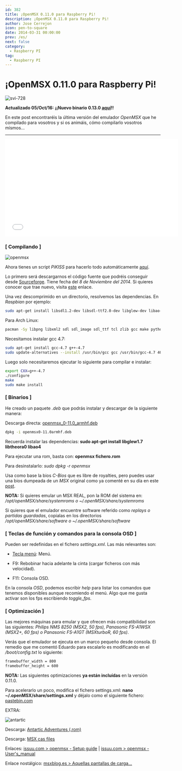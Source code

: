 ```yaml
---
id: 382
title: ¡OpenMSX 0.11.0 para Raspberry Pi!
description: ¡OpenMSX 0.11.0 para Raspberry Pi!
author: Jose Cerrejon
icon: pen-to-square
date: 2014-03-31 00:00:00
prev: /es/
next: false
category:
  - Raspberry PI
tag:
  - Raspberry PI
---
```


# ¡OpenMSX 0.11.0 para Raspberry Pi!

![svi-728](/images/2014/03/svi-728.jpg)

**Actualizado 05/Oct/16: ¡¡Nuevo binario 0.13.0 [aquí](/post.php?id=748)!!**

En este post encontraréis la última versión del emulador *OpenMSX* que he compilado para vosotros y si os animáis, cómo compilarlo vosotros mísmos...

- - -
<iframe width="560" height="315" src="//www.youtube.com/embed/A4CcJX2AqvA" frameborder="0" allowfullscreen></iframe>

### [ Compilando ]

![openmsx](/images/2014/03/compiling_openmsx.jpg)

Ahora tienes un script *PiKISS* para hacerlo todo automáticamente [aquí](https://raw.githubusercontent.com/jmcerrejon/PiKISS/master/scripts/emus/msx.sh).

Lo primero será descargarnos el código fuente que podréis conseguir desde [Sourceforge](http://sourceforge.net/projects/openmsx/files/latest/download?source=files). Tiene fecha del *8 de Noviembre del 2014*. Si quieres conocer que trae nuevo, visita [este](http://sourceforge.net/projects/openmsx/files/openmsx/0.11.0/) enlace.

Una vez descomprimido en un directorio, resolvemos las dependencias. En *Raspbian* por ejemplo:

```bash
sudo apt-get install libsdl1.2-dev libsdl-ttf2.0-dev libglew-dev libao-dev libogg-dev libtheora-dev libxml2-dev libvorbis-dev tcl-dev
```

Para Arch Linux:
```bash
pacman -Sy libpng libxml2 sdl sdl_image sdl_ttf tcl zlib gcc make python-2
```

Necesitamos instalar gcc 4.7:

```bash
sudo apt-get install gcc-4.7 g++-4.7
sudo update-alternatives --install /usr/bin/gcc gcc /usr/bin/gcc-4.7 40 --slave /usr/bin/g++ g++ /usr/bin/g++-4.7
```

Luego solo necesitaremos ejecutar lo siguiente para compilar e instalar:

```bash
export CXX=g++-4.7
./configure
make
sudo make install
```

### [ Binarios ]

He creado un paquete *.deb* que podrás instalar y descargar de la siguiente manera:

Descarga directa: [openmsx_0-11.0_armhf.deb](/res/openmsx_0-11.0_armhf.deb)

```bash
dpkg -i openmsx0-11.0armhf.deb
```

Recuerda instalar las dependencias: **sudo apt-get install libglew1.7 libtheora0 libao4**

Para ejecutar una rom, basta con: **openmsx fichero.rom**

Para desinstalarlo: *sudo dpkg -r openmsx*

Usa como base la bios *C-Bios* que es libre de royalties, pero puedes usar una bios dumpeada de un *MSX* original como ya comenté en su día en este [post](/post.php?id=64).

**NOTA:** Si quieres emular un MSX REAL, pon la ROM del sistema en: */opt/openMSX/share/systemroms o ~/.openMSX/share/systemroms*

Si quieres que el emulador encuentre software referido como *replays o partidas guardadas*, copialas en los directorios */opt/openMSX/share/software o ~/.openMSX/share/software*

### [ Teclas de función y comandos para la consola OSD ]

Pueden ser redefinidas en el fichero *settings.xml*. Las más relevantes son:

* [Tecla menú](http://en.wikipedia.org/wiki/Menu_key): Menú.

* F9: Rebobinar hacia adelante la cinta (cargar ficheros con más velocidad).

* F11: Consola OSD.

En la consola *OSD*, podemos escribir *help* para listar los comandos que tenemos disponibles aunque recomiendo el menú. Algo que me gusta activar son los fps escribiendo *toggle_fps*.

### [ Optimización ]

Las mejores máquinas para emular y que ofrecen más compatibilidad son las siguientes: *Philips NMS 8250 (MSX2, 50 fps), Panasonic FS-A1WSX (MSX2+, 60 fps) o Panasonic FS-A1GT (MSXturboR, 60 fps)*.

Verás que el emulador se ejecuta en un marco pequeño desde consola. El remedio que me comentó Eduardo para escalarlo es modificando en el */boot/config.txt* lo siguiente:

```bash
framebuffer_width = 800
framebuffer_height = 600
```

**NOTA:**  Las siguientes optimizaciones **ya están incluídas** en la versión 0.11.0.

Para acelerarlo un poco, modifica el fichero settings.xml: **nano ~/.openMSX/share/settings.xml** y déjalo como el siguiente fichero: [pastebin.com](http://pastebin.com/uk0T0Gk8)

EXTRA:

![antartic](/images/2014/03/antartic.jpg)

Descarga: [Antartic Adventures (.rom)](/res/antartic.zip)

Descarga: [MSX cas files](http://msxcas.webcindario.com)

Enlaces: [issuu.com > openmsx - Setup guide](http://issuu.com/paulovolkova/docs/openmsx_-_setup_guide) | [issuu.com > openmsx - User's_manual](http://issuu.com/paulovolkova/docs/openmsx_-_user_s_manual)

Enlace nostálgico: [msxblog.es > Aquellas pantallas de carga…](http://www.msxblog.es/aquellas-pantallas-de-carga/)